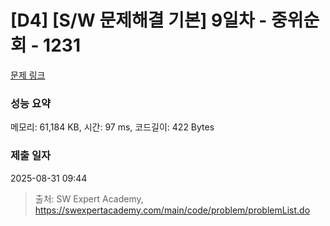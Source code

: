 # [D4] [S/W 문제해결 기본] 9일차 - 중위순회 - 1231 

[문제 링크](https://swexpertacademy.com/main/code/problem/problemDetail.do?contestProbId=AV140YnqAIECFAYD) 

### 성능 요약

메모리: 61,184 KB, 시간: 97 ms, 코드길이: 422 Bytes

### 제출 일자

2025-08-31 09:44



> 출처: SW Expert Academy, https://swexpertacademy.com/main/code/problem/problemList.do